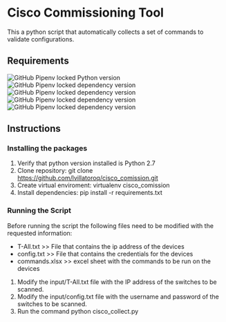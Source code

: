 # Cisco Commissioning Tool 

This a python script that automatically collects a set of commands to validate configurations. 

## Requirements

![GitHub Pipenv locked Python version](https://img.shields.io/github/pipenv/locked/python-version/lvillatoroq/cisco_comission?style=for-the-badge)
![GitHub Pipenv locked dependency version](https://img.shields.io/github/pipenv/locked/dependency-version/lvillatoroq/cisco_comission/netmiko?style=for-the-badge)
![GitHub Pipenv locked dependency version](https://img.shields.io/github/pipenv/locked/dependency-version/lvillatoroq/cisco_comission/textfsm?style=for-the-badge)
![GitHub Pipenv locked dependency version](https://img.shields.io/github/pipenv/locked/dependency-version/lvillatoroq/cisco_comission/xlsxwriter?style=for-the-badge)
![GitHub Pipenv locked dependency version](https://img.shields.io/github/pipenv/locked/dependency-version/lvillatoroq/cisco_comission/openpyxl?style=for-the-badge)


## Instructions 

### Installing the packages

1. Verify that python version installed is Python 2.7
2. Clone repository: git clone https://github.com/lvillatoroq/cisco_comission.git
3. Create virtual enviroment: virtualenv cisco_comission
4. Install dependencies: pip install -r requirements.txt

### Running the Script

Before running the script the following files need to be modified with the requested information:

* T-All.txt >> File that contains the ip address of the devices
* config.txt >> File that contains the credentials for the devices
* commands.xlsx >> excel sheet with the commands to be run on the devices

1. Modify the input/T-All.txt file with the IP address of the switches to be scanned.
2. Modify the input/config.txt file with the username and password of the switches to be scanned. 
3. Run the command python cisco_collect.py 

